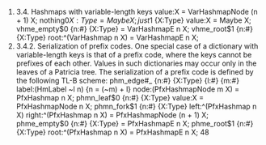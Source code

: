 1. 3.4. Hashmaps with variable-length keys
value:X = VarHashmapNode (n + 1) X;
nothing$0 {X:Type} = Maybe X;
just$1 {X:Type} value:X = Maybe X;
vhme_empty$0 {n:#} {X:Type} = VarHashmapE n X;
vhme_root$1 {n:#} {X:Type} root:^(VarHashmap n X)
= VarHashmapE n X;
1. 3.4.2. Serialization of prefix codes. One special case of a dictionary with
variable-length keys is that of a prefix code, where the keys cannot be prefixes
of each other. Values in such dictionaries may occur only in the leaves of a
Patricia tree.
The serialization of a prefix code is defined by the following TL-B scheme:
phm_edge#_ {n:#} {X:Type} {l:#} {m:#} label:(HmLabel ~l n)
{n = (~m) + l} node:(PfxHashmapNode m X)
= PfxHashmap n X;
phmn_leaf$0 {n:#} {X:Type} value:X = PfxHashmapNode n X;
phmn_fork$1 {n:#} {X:Type} left:^(PfxHashmap n X)
right:^(PfxHashmap n X) = PfxHashmapNode (n + 1) X;
phme_empty$0 {n:#} {X:Type} = PfxHashmapE n X;
phme_root$1 {n:#} {X:Type} root:^(PfxHashmap n X)
= PfxHashmapE n X;
48

